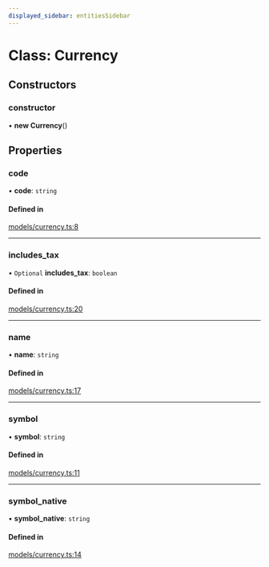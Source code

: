 ```yaml
---
displayed_sidebar: entitiesSidebar
---
```


# Class: Currency

## Constructors

### constructor

• **new Currency**()

## Properties

### code

• **code**: `string`

#### Defined in

[models/currency.ts:8](https://github.com/cloudnepal/medusa/blob/4f3a7c90/packages/medusa/src/models/currency.ts#L8)

___

### includes\_tax

• `Optional` **includes\_tax**: `boolean`

#### Defined in

[models/currency.ts:20](https://github.com/cloudnepal/medusa/blob/4f3a7c90/packages/medusa/src/models/currency.ts#L20)

___

### name

• **name**: `string`

#### Defined in

[models/currency.ts:17](https://github.com/cloudnepal/medusa/blob/4f3a7c90/packages/medusa/src/models/currency.ts#L17)

___

### symbol

• **symbol**: `string`

#### Defined in

[models/currency.ts:11](https://github.com/cloudnepal/medusa/blob/4f3a7c90/packages/medusa/src/models/currency.ts#L11)

___

### symbol\_native

• **symbol\_native**: `string`

#### Defined in

[models/currency.ts:14](https://github.com/cloudnepal/medusa/blob/4f3a7c90/packages/medusa/src/models/currency.ts#L14)
